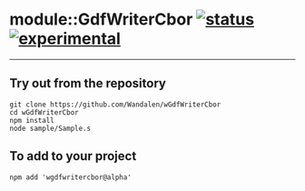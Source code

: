 
# module::GdfWriterCbor  [![status](https://github.com/Wandalen/wGdfWriterCbor/workflows/publish/badge.svg)](https://github.com/Wandalen/wGdfWriterCbor/actions?query=workflow%3Apublish) [![experimental](https://img.shields.io/badge/stability-experimental-orange.svg)](https://github.com/emersion/stability-badges#experimental)

___

## Try out from the repository
```
git clone https://github.com/Wandalen/wGdfWriterCbor
cd wGdfWriterCbor
npm install
node sample/Sample.s
```

## To add to your project
```
npm add 'wgdfwritercbor@alpha'
```




